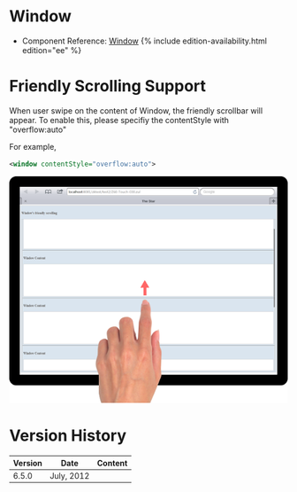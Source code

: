 

# Window

- Component Reference:
  [Window]({{site.baseurl}}/zk_component_ref/window)
{% include edition-availability.html edition="ee" %}

# Friendly Scrolling Support

When user swipe on the content of Window, the friendly scrollbar will
appear. To enable this, please specifiy the contentStyle with
"overflow:auto"

For example,

```xml
<window contentStyle="overflow:auto">
```

![](/zk_component_ref/images/Window_Tablet_Scrolling_Example.png)

# Version History

| Version | Date       | Content |
|---------|------------|---------|
| 6.5.0   | July, 2012 |         |



